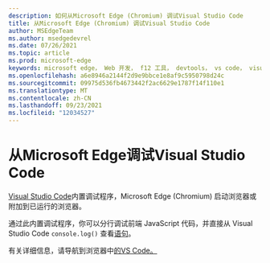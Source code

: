 ```yaml
---
description: 如何从Microsoft Edge (Chromium) 调试Visual Studio Code
title: 从Microsoft Edge (Chromium) 调试Visual Studio Code
author: MSEdgeTeam
ms.author: msedgedevrel
ms.date: 07/26/2021
ms.topic: article
ms.prod: microsoft-edge
keywords: microsoft edge， Web 开发， f12 工具， devtools， vs code， visual studio code， debugger
ms.openlocfilehash: a6e8946a2144f2d9e9bbce1e8af9c5950798d24c
ms.sourcegitcommit: 09975d536fb4673442f2ac6629e1787f14f110e1
ms.translationtype: MT
ms.contentlocale: zh-CN
ms.lasthandoff: 09/23/2021
ms.locfileid: "12034527"
---
```

# <a name="debug-microsoft-edge-from-visual-studio-code"></a>从Microsoft Edge调试Visual Studio Code

[Visual Studio Code][VisualstudioCode]内置调试程序，Microsoft Edge (Chromium) 启动浏览器或附加到已运行的浏览器。

通过此内置调试程序，你可以分行调试前端 JavaScript 代码，并直接从 Visual Studio Code `console.log()` 查看[语句][VisualstudioCode]。

有关详细信息，请导航到浏览器中[的VS Code。][BrowserDebuggingInVSCode]

<!--links -->

[VisualstudioCode]: https://code.visualstudio.com "Visual Studio 代码"
[BrowserDebuggingInVSCode]: https://code.visualstudio.com/docs/nodejs/browser-debugging "使用代码调试浏览器Visual Studio Code"   